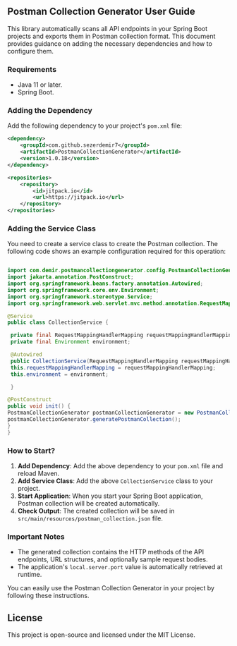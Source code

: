 ## Postman Collection Generator User Guide

This library automatically scans all API endpoints in your Spring Boot projects and exports them in Postman collection format. This document provides guidance on adding the necessary dependencies and how to configure them.

### Requirements
- Java 11 or later.
- Spring Boot.

### Adding the Dependency

Add the following dependency to your project's `pom.xml` file:

```xml
<dependency>
    <groupId>com.github.sezerdemir7</groupId>
    <artifactId>PostmanCollectionGenerator</artifactId>
    <version>1.0.18</version>
</dependency>
```
```xml
<repositories>
    <repository>
        <id>jitpack.io</id>
        <url>https://jitpack.io</url>
    </repository>
</repositories>
```

### Adding the Service Class
You need to create a service class to create the Postman collection. The following code shows an example configuration required for this operation:

```java

import com.demir.postmancollectiongenerator.config.PostmanCollectionGenerator;
import jakarta.annotation.PostConstruct;
import org.springframework.beans.factory.annotation.Autowired;
import org.springframework.core.env.Environment;
import org.springframework.stereotype.Service;
import org.springframework.web.servlet.mvc.method.annotation.RequestMappingHandlerMapping;

@Service
public class CollectionService {

 private final RequestMappingHandlerMapping requestMappingHandlerMapping;
 private final Environment environment;

 @Autowired
 public CollectionService(RequestMappingHandlerMapping requestMappingHandlerMapping, Environment environment) {
 this.requestMappingHandlerMapping = requestMappingHandlerMapping;
 this.environment = environment;

 }

@PostConstruct
public void init() {
PostmanCollectionGenerator postmanCollectionGenerator = new PostmanCollectionGenerator(requestMappingHandlerMapping, environment);
postmanCollectionGenerator.generatePostmanCollection();
}
}
```

### How to Start?
1. **Add Dependency**: Add the above dependency to your `pom.xml` file and reload Maven.
2. **Add Service Class**: Add the above `CollectionService` class to your project.
3. **Start Application**: When you start your Spring Boot application, Postman collection will be created automatically.
4. **Check Output**: The created collection will be saved in `src/main/resources/postman_collection.json` file.

### Important Notes
- The generated collection contains the HTTP methods of the API endpoints, URL structures, and optionally sample request bodies.
- The application's `local.server.port` value is automatically retrieved at runtime.

You can easily use the Postman Collection Generator in your project by following these instructions.






## License
This project is open-source and licensed under the MIT License.
